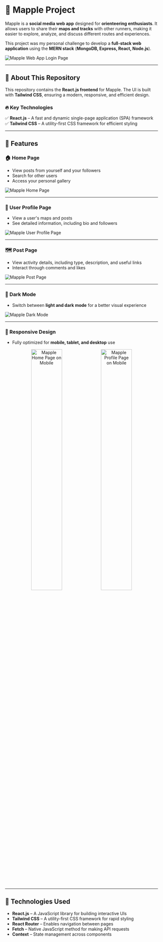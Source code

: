 # 📍 Mapple Project

Mapple is a **social media web app** designed for **orienteering enthusiasts**. It allows users to share their **maps and tracks** with other runners, making it easier to explore, analyze, and discuss different routes and experiences.

This project was my personal challenge to develop a **full-stack web application** using the **MERN stack** (**MongoDB, Express, React, Node.js**).

![Mapple Web App Login Page](https://res.cloudinary.com/dcwp4g10w/image/upload/v1738968583/GitHub-readme/koftgd5jeclpegdlih7c.jpg)

---

## 📂 About This Repository

This repository contains the **React.js frontend** for Mapple. The UI is built with **Tailwind CSS**, ensuring a modern, responsive, and efficient design.

### 🔥 Key Technologies

✅ **React.js** – A fast and dynamic single-page application (SPA) framework  
✅ **Tailwind CSS** – A utility-first CSS framework for efficient styling

---

## 🌟 Features

### 🏠 Home Page

- View posts from yourself and your followers
- Search for other users
- Access your personal gallery

![Mapple Home Page](https://res.cloudinary.com/dcwp4g10w/image/upload/v1738968584/GitHub-readme/ojaf5igjxzt0dq9bflmh.jpg)

---

### 👤 User Profile Page

- View a user's maps and posts
- See detailed information, including bio and followers

![Mapple User Profile Page](https://res.cloudinary.com/dcwp4g10w/image/upload/v1738968584/GitHub-readme/hbyjrl9wo4hl9exu7ldq.jpg)

---

### 🗺️ Post Page

- View activity details, including type, description, and useful links
- Interact through comments and likes

![Mapple Post Page](https://res.cloudinary.com/dcwp4g10w/image/upload/v1738972476/GitHub-readme/yps7z9kuuduzpqycmakx.jpg)

---

### 🌙 Dark Mode

- Switch between **light and dark mode** for a better visual experience

![Mapple Dark Mode](https://res.cloudinary.com/dcwp4g10w/image/upload/v1738973729/GitHub-readme/uuvlwl0jsl8xnnzwczoo.jpg)

---

### 📱 Responsive Design

- Fully optimized for **mobile, tablet, and desktop** use

<div align="center">
  <img src="https://res.cloudinary.com/dcwp4g10w/image/upload/v1738973729/GitHub-readme/bnntlfxciw3qzj5txh7r.png" width="45%" alt="Mapple Home Page on Mobile">
  <img src="https://res.cloudinary.com/dcwp4g10w/image/upload/v1738973729/GitHub-readme/pirpwwnanetjgxqzmavn.png" width="45%" alt="Mapple Profile Page on Mobile">
</div>

---

## 🎨 Technologies Used

- **React.js** – A JavaScript library for building interactive UIs
- **Tailwind CSS** – A utility-first CSS framework for rapid styling
- **React Router** – Enables navigation between pages
- **Fetch** – Native JavaScript method for making API requests
- **Context** – State management across components
